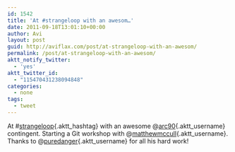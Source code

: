 ```yaml
---
id: 1542
title: 'At #strangeloop with an awesom…'
date: 2011-09-18T13:01:10+00:00
author: Avi
layout: post
guid: http://aviflax.com/post/at-strangeloop-with-an-awesom/
permalink: /post/at-strangeloop-with-an-awesom/
aktt_notify_twitter:
  - 'yes'
aktt_twitter_id:
  - "115470431238094848"
categories:
  - none
tags:
  - tweet
---
```

At #[strangeloop](http://search.twitter.com/search?q=%23strangeloop){.aktt_hashtag} with an awesome @[arc90](http://twitter.com/arc90){.aktt_username} contingent. Starting a Git workshop with @[matthewmccull](http://twitter.com/matthewmccull){.aktt_username}. Thanks to @[puredanger](http://twitter.com/puredanger){.aktt_username} for all his hard work!